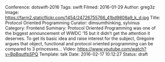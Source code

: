 Conference: dotswift-2016
Tags: swift
Filmed: 2016-01-29
Author: greg3z
Image: https://farm2.staticflickr.com/1454/24726755766_41bd9808a9_k_d.jpg
Title: Protocol Oriented Programming
Curator: dimsumthinking, sylvinus
Category: Frontend
Summary: Protocol Oriented Programming was one of the biggest announcement of WWDC ‘15 but it didn’t get the attention it deserves. To get its basic idea and raise interest for the subject, Grégoire argues that object, functional and protocol oriented programming can be compared to 3 princesses...
Video: https://www.youtube.com/watch?v=BpBqutfpSPQ
Template: talk
Date: 2016-02-17 10:12:27
Status: draft